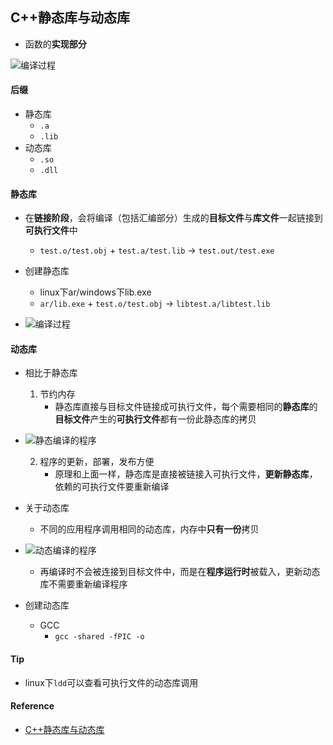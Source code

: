 ## C++静态库与动态库
* 函数的**实现部分**

![编译过程](http://images.cnitblog.com/blog/92071/201310/16201602-9c6047fe25ac46659d0a5ab2945552ce.png)

#### 后缀
* 静态库
    * `.a`
    * `.lib`
* 动态库
    * `.so`
    * `.dll`

#### 静态库
* 在**链接阶段**，会将编译（包括汇编部分）生成的**目标文件**与**库文件**一起链接到**可执行文件**中
    * `test.o/test.obj` + `test.a/test.lib` -> `test.out/test.exe`
* 创建静态库
    * linux下ar/windows下lib.exe
    * `ar/lib.exe` + `test.o/test.obj` -> `libtest.a/libtest.lib`

* ![编译过程](http://images.cnitblog.com/blog/92071/201310/16201603-f1bb74f9fd10480e83cbf530cdabad68.png)

#### 动态库
* 相比于静态库
    1. 节约内存
        * 静态库直接与目标文件链接成可执行文件，每个需要相同的**静态库**的**目标文件**产生的**可执行文件**都有一份此静态库的拷贝

* ![静态编译的程序](http://images.cnitblog.com/blog/92071/201310/16201613-5877f674048f45d58fe9bb40224d3b4d.png)

    2. 程序的更新，部署，发布方便
        * 原理和上面一样，静态库是直接被链接入可执行文件，**更新静态库**，依赖的可执行文件要重新编译
* 关于动态库
    * 不同的应用程序调用相同的动态库，内存中**只有一份**拷贝

* ![动态编译的程序](http://images.cnitblog.com/blog/92071/201310/16201614-70e43d2c17d749a5ab0b83fced1b4f73.png)

    * 再编译时不会被连接到目标文件中，而是在**程序运行时**被载入，更新动态库不需要重新编译程序
* 创建动态库
    * GCC
        * `gcc -shared -fPIC -o`
#### Tip
* linux下`ldd`可以查看可执行文件的动态库调用

#### Reference
* [C++静态库与动态库](http://www.cnblogs.com/skynet/p/3372855.html)
